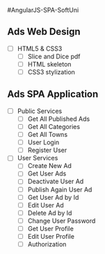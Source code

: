 #AngularJS-SPA-SoftUni

## Ads Web Design
- [ ] HTML5 & CSS3
  - [ ] Slice and Dice pdf
  - [ ] HTML skeleton
  - [ ] CSS3 stylization
  
## Ads SPA Application
- [ ] Public Services
  - [ ] Get All Published Ads
  - [ ] Get All Categories
  - [ ] Get All Towns
  - [ ] User Login
  - [ ] Register User
- [ ] User Services
  - [ ] Create New Ad
  - [ ] Get User Ads
  - [ ] Deactivate User Ad
  - [ ] Publish Again User Ad
  - [ ] Get User Ad by Id
  - [ ]	Edit User Ad
  - [ ] Delete Ad by Id
  - [ ] Change User Password
  - [ ] Get User Profile
  - [ ]	Edit User Profile
  - [ ]	Authorization
